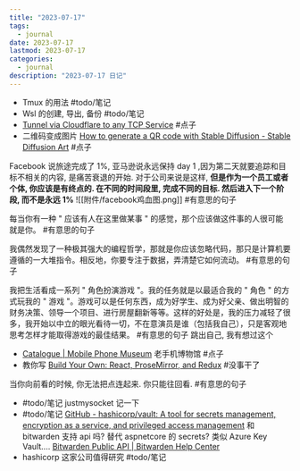 ```yaml
---
title: "2023-07-17"
tags:
  - journal
date: 2023-07-17
lastmod: 2023-07-17
categories:
  - journal
description: "2023-07-17 日记"
---
```



- Tmux 的用法 #todo/笔记
- Wsl 的创建, 导出, 备份  #todo/笔记
 - [Tunnel via Cloudflare to any TCP Service](https://iq.thc.org/tunnel-via-cloudflare-to-any-tcp-service) #点子
 - 二维码变成图片 [How to generate a QR code with Stable Diffusion - Stable Diffusion Art](https://stable-diffusion-art.com/qr-code/) #点子

Facebook 说旅途完成了 1%, 亚马逊说永远保持 day 1 ,因为第二天就要追踪和目标不相关的内容, 是痛苦衰退的开始. 对于公司来说是这样, **但是作为一个员工或者个体, 你应该是有终点的. 在不同的时间段里, 完成不同的目标. 然后进入下一个阶段, 而不是永远 1%** ![[附件/facebook鸡血图.png]] #有意思的句子

每当你有一种 " 应该有人在这里做某事 " 的感觉，那个应该做这件事的人很可能就是你。 #有意思的句子

我偶然发现了一种极其强大的编程哲学，那就是你应该忽略代码，那只是计算机要遵循的一大堆指令。相反地，你要专注于数据，弄清楚它如何流动。 #有意思的句子

我把生活看成一系列 " 角色扮演游戏 "。我的任务就是以最适合我的 " 角色 " 的方式玩我的 " 游戏 "。游戏可以是任何东西，成为好学生、成为好父亲、做出明智的财务决策、领导一个项目、进行房屋翻新等等。这样的好处是，我的压力减轻了很多，我开始以中立的眼光看待一切，不在意演员是谁（包括我自己），只是客观地思考怎样才能取得游戏的最佳结果。 #有意思的句子 跳出自己, 我有想过这个

- [Catalogue | Mobile Phone Museum](https://www.mobilephonemuseum.com/catalogue/) 老手机博物馆 #点子
- 教你写 [Build Your Own: React, ProseMirror, and Redux](https://nytimes.github.io/oak-byo-react-prosemirror-redux/) #没事干了

当你向前看的时候, 你无法把点连起来. 你只能往回看. #有意思的句子

- #todo/笔记 justmysocket 记一下
- #todo/笔记 [GitHub - hashicorp/vault: A tool for secrets management, encryption as a service, and privileged access management](https://github.com/hashicorp/vault) 和 bitwarden 支持 api 吗? 替代 aspnetcore 的 secrets? 类似 Azure Key Vault.... [Bitwarden Public API | Bitwarden Help Center](https://bitwarden.com/help/api/)
- hashicorp 这家公司值得研究 #todo/笔记
